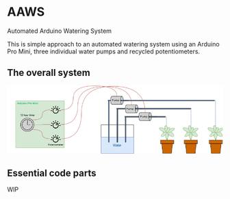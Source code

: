 # AAWS
Automated Arduino Watering System

This is simple approach to an automated watering system using an Arduino Pro Mini, three individual water pumps and recycled potentiometers. 

## The overall system
![An illustration of the overall system](./autoarduinowaterer.png)

## Essential code parts
WIP
